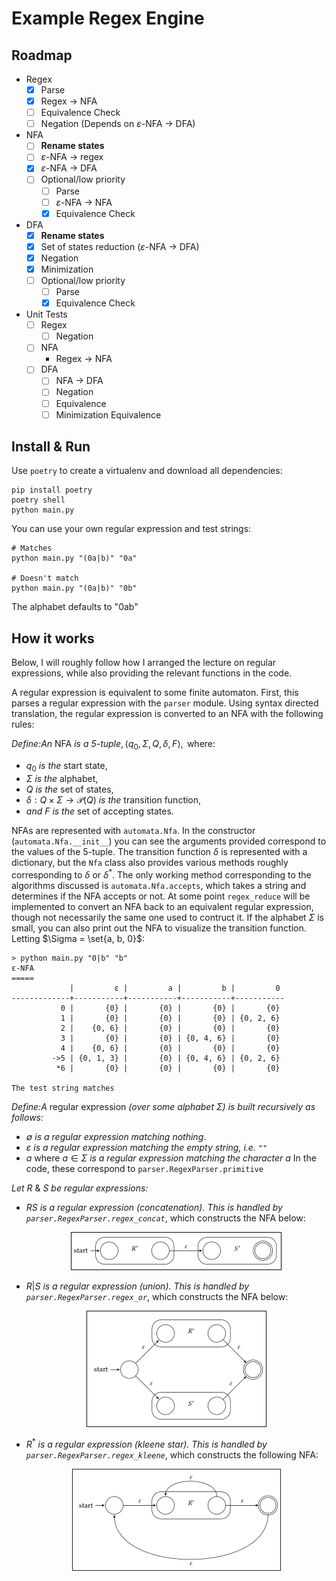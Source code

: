 # Example Regex Engine

## Roadmap

* Regex
  - [X] Parse
  - [X] Regex $\rightarrow$ NFA
  - [ ] Equivalence Check
  - [ ] Negation (Depends on $\varepsilon$-NFA $\rightarrow$ DFA)
* NFA
  - [ ] **Rename states**
  - [ ] $\varepsilon$-NFA $\rightarrow$ regex
  - [X] $\varepsilon$-NFA $\rightarrow$ DFA
  - [ ] Optional/low priority
    + [ ] Parse
    + [ ] $\varepsilon$-NFA $\rightarrow$ NFA
    + [X] Equivalence Check
* DFA
  - [X] **Rename states**
  - [X] Set of states reduction ($\varepsilon$-NFA $\rightarrow$ DFA)
  - [X] Negation
  - [X] Minimization
  - [ ] Optional/low priority
    + [ ] Parse
    + [X] Equivalence Check
* Unit Tests
  - [ ] Regex
    + [ ] Negation
  - [ ] NFA
    + Regex -> NFA
  - [ ] DFA
    + [ ] NFA -> DFA
    + [ ] Negation
    + [ ] Equivalence
    + [ ] Minimization Equivalence

## Install & Run

Use `poetry` to create a virtualenv and download all dependencies:

```
pip install poetry
poetry shell
python main.py
```

You can use your own regular expression and test strings:
```
# Matches
python main.py "(0a|b)" "0a"

# Doesn't match
python main.py "(0a|b)" "0b"
```

The alphabet defaults to "0ab"

## How it works

Below, I will roughly follow how I arranged the lecture on regular
expressions, while also providing the relevant functions in the code.

A regular expression is equivalent to some finite automaton. First,
this parses a regular expression with the `parser` module. Using
syntax directed translation, the regular expression is converted to an
NFA with the following rules:

$\pmb{\textit{Define:}} \textit{An } \text{NFA} \textit{ is a 5-tuple}, \left< q_0, \Sigma, Q, \delta, F\right>, \text{ where:}$

* $\mathit q_0$ *is the* start state,
* $\mathit \Sigma$ *is the* alphabet,
* $\mathit Q$ *is the* set of states,
* $\mathit \delta: Q \times \Sigma \rightarrow \mathcal{P}(Q)$ *is the* transition function,
* *and* $\mathit F$ *is the* set of accepting states.

NFAs are represented with `automata.Nfa`. In the constructor
(`automata.Nfa.__init__`) you can see the arguments provided
correspond to the values of the 5-tuple. The transition function
$\delta$ is represented with a dictionary, but the `Nfa` class also
provides various methods roughly corresponding to $\delta$ or
$\delta^*$. The only working method corresponding to the algorithms
discussed is `automata.Nfa.accepts`, which takes a string and
determines if the NFA accepts or not. At some point `regex_reduce`
will be implemented to convert an NFA back to an equivalent regular expression,
though not necessarily the same one used to contruct it. If the
alphabet $\Sigma$ is small, you can also print out the NFA to
visualize the transition function. Letting $\Sigma = \set{a, b,
0}$:

```
> python main.py "0|b" "b"
ε-NFA
=====
             |         ε |         a |         b |         0
-------------+-----------+-----------+-----------+-----------
           0 |       {0} |       {0} |       {0} |       {0}
           1 |       {0} |       {0} |       {0} | {0, 2, 6}
           2 |    {0, 6} |       {0} |       {0} |       {0}
           3 |       {0} |       {0} | {0, 4, 6} |       {0}
           4 |    {0, 6} |       {0} |       {0} |       {0}
         ->5 | {0, 1, 3} |       {0} | {0, 4, 6} | {0, 2, 6}
          *6 |       {0} |       {0} |       {0} |       {0}

The test string matches
```

$\pmb{\textit{Define:}} \textit{A} \text{ regular expression
}\textit{(over some alphabet } \Sigma\textit{) is built recursively
as follows:}$
  * $\mathit \emptyset$ *is a regular expression matching nothing*.
  * $\mathit \varepsilon$ *is a regular expression matching the empty string,
    i.e.* `""`
  * $\mathit a$ where $\mathit a \in \Sigma$ *is a regular expression matching the
    character* $a$
In the code, these correspond to `parser.RegexParser.primitive`

*Let* $R$ & $S$ *be regular expressions:*
  * $RS$ *is a regular expression (concatenation). This is handled by
    `parser.RegexParser.regex_concat`*, which constructs the NFA below:
    <p align="center">
        <img src="https://raw.githubusercontent.com/qfjp/python_regex_engine/refs/heads/main/images/regex_nfa_concat_trans.png"/>
    </p>
  * $R|S$ *is a regular expression (union). This is handled by
    `parser.RegexParser.regex_or`*, which constructs the NFA below:
    <p align="center">
        <img src="https://raw.githubusercontent.com/qfjp/python_regex_engine/refs/heads/main/images/regex_nfa_union_trans.png"/>
    </p>
  * $R^*$ *is a regular expression (kleene star). This is handled by
    `parser.RegexParser.regex_kleene`*, which constructs the following
    NFA:
    <p align="center">
        <img src="https://raw.githubusercontent.com/qfjp/python_regex_engine/refs/heads/main/images/regex_nfa_kleene_trans.png"/>
    </p>
